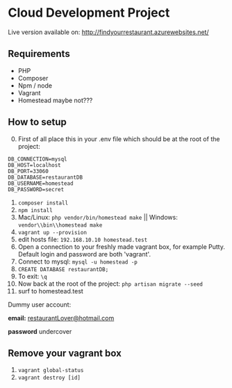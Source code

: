 # Cloud Development Project

Live version available on: http://findyourrestaurant.azurewebsites.net/

## Requirements
- PHP
- Composer
- Npm / node
- Vagrant
- Homestead maybe not???

## How to setup
0. First of all place this in your .env file which should be at the root of the project:
```
DB_CONNECTION=mysql
DB_HOST=localhost
DB_PORT=33060
DB_DATABASE=restaurantDB
DB_USERNAME=homestead
DB_PASSWORD=secret
```
1. `composer install`
2. `npm install`
3. Mac/Linux: `php vendor/bin/homestead make` || Windows: `vendor\\bin\\homestead make`
4. `vagrant up --provision`
5. edit hosts file: `192.168.10.10 homestead.test`
6. Open a connection to your freshly made vagrant box, for example Putty. 
    Default login and password are both 'vagrant'. 
7. Connect to mysql: `mysql -u homestead -p`  
8. `CREATE DATABASE restaurantDB;`
9. To exit: `\q`
10. Now back at the root of the project: `php artisan migrate --seed`
11. surf to homestead.test

Dummy user account:

**email:** restaurantLover@hotmail.com

**password** undercover

## Remove your vagrant box
1. `vagrant global-status`
2. `vagrant destroy [id]`
